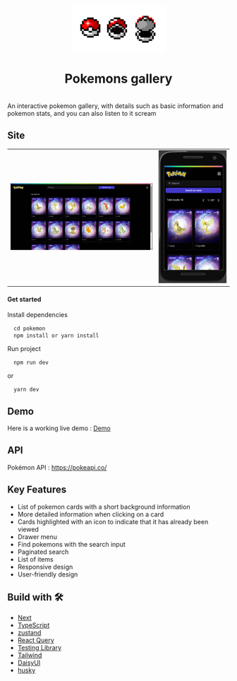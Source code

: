 <div align="center">
 <img src="public/images/poke-Ball.png" alt="pokemons">
  <br>
  <h1>
  Pokemons gallery
  </h1>
  <br>
</div>

<div>
An interactive pokemon gallery, with details such as basic information and pokemon stats, and you can also listen to it scream

</div>

## Site

<table width="100%" border="0">
<tr> 
<td width="60%">
 <img src="public/images/pokemon-gallery.png" alt="pokemons">
</td>
<td width="30%">
 <img src="public/images/screenshot-pokemon-gallery-mobile.png" alt="pokemons">
</td>
</tr>

</table>

#### Get started

Install dependencies

```
  cd pokemon
  npm install or yarn install
```

Run project

```
  npm run dev
```

or

```
  yarn dev
```

## Demo

Here is a working live demo : [Demo](https://pokemon-eight-rho.vercel.app/home?page=1)

## API

Pokémon API : https://pokeapi.co/

## Key Features

- List of pokemon cards with a short background information
- More detailed information when clicking on a card
- Cards highlighted with an icon to indicate that it has already been viewed
- Drawer menu
- Find pokemons with the search input
- Paginated search
- List of items
- Responsive design
- User-friendly design

## Build with 🛠️

- [Next](https://nextjs.org/)
- [TypeScript](https://www.typescriptlang.org/docs/)
- [zustand](https://docs.pmnd.rs/zustand/getting-started/introduction)
- [React Query](https://tanstack.com/query/latest/docs/framework/react/overview)
- [Testing Library](https://testing-library.com/docs/react-testing-library/intro/)
- [Tailwind](https://tailwindcss.com/)
- [DaisyUI](https://daisyui.com/)
- [husky](https://typicode.github.io/husky/get-started.html)
